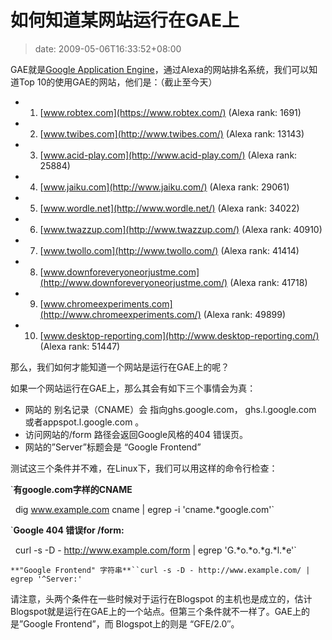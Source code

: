 # 如何知道某网站运行在GAE上
>date: 2009-05-06T16:33:52+08:00


GAE就是[Google Application Engine](https://code.google.com/appengine/)，通过Alexa的网站排名系统，我们可以知道Top 10的使用GAE的网站，他们是：（截止至今天）


- 1. [www.robtex.com](https://www.robtex.com/) (Alexa rank: 1691)

- 2. [www.twibes.com](http://www.twibes.com/) (Alexa rank: 13143)

- 3. [www.acid-play.com](http://www.acid-play.com/) (Alexa rank: 25884)

- 4. [www.jaiku.com](http://www.jaiku.com/) (Alexa rank: 29061)

- 5. [www.wordle.net](http://www.wordle.net/) (Alexa rank: 34022)

- 6. [www.twazzup.com](http://www.twazzup.com/) (Alexa rank: 40910)

- 7. [www.twollo.com](http://www.twollo.com/) (Alexa rank: 41414)

- 8. [www.downforeveryoneorjustme.com](http://www.downforeveryoneorjustme.com/) (Alexa rank: 41718)

- 9. [www.chromeexperiments.com](http://www.chromeexperiments.com/) (Alexa rank: 49899)

- 10. [www.desktop-reporting.com](http://www.desktop-reporting.com/) (Alexa rank: 51447)

那么，我们如何才能知道一个网站是运行在GAE上的呢？



如果一个网站运行在GAE上，那么其会有如下三个事情会为真：


* 网站的 别名记录（CNAME）会 指向ghs.google.com， ghs.l.google.com 或者appspot.l.google.com 。
* 访问网站的/form 路径会返回Google风格的404 错误页。
* 网站的”Server”标题会是 “Google Frontend”


测试这三个条件并不难，在Linux下，我们可以用这样的命令行检查：


`**有google.com字样的CNAME**  

  dig www.example.com cname | egrep -i 'cname.*google.com'`


`**Google 404 错误for /form:**  

  curl -s -D - http://www.example.com/form | egrep 'G.*o.*o.*g.*l.*e'`


`**"Google Frontend" 字符串**``curl -s -D - http://www.example.com/ | egrep '^Server:'`


请注意，头两个条件在一些时候对于运行在Blogspot 的主机也是成立的，估计Blogspot就是运行在GAE上的一个站点。但第三个条件就不一样了。GAE上的是”Google Frontend”，而 Blogspot上的则是 “GFE/2.0″。


